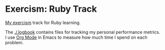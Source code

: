 # Exercism: Ruby Track

[My exercism](https://exercism.org/profiles/atparkweb) track for Ruby learning.

The [./.logbook](./.logbook) contains files for tracking my personal performance metrics.
I use [Org Mode](https://orgmode.org/) in Emacs to measure how much time I spend on each problem.
